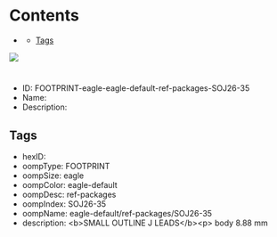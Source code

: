 



Contents
========

* [](#)
	* [Tags](#tags)
  
![][im]
# 

- ID: FOOTPRINT-eagle-eagle-default-ref-packages-SOJ26-35
- Name: 
- Description: 

## Tags

- hexID: 
- oompType: FOOTPRINT
- oompSize: eagle
- oompColor: eagle-default
- oompDesc: ref-packages
- oompIndex: SOJ26-35
- oompName: eagle-default/ref-packages/SOJ26-35
- description: &lt;b&gt;SMALL OUTLINE J LEADS&lt;/b&gt;&lt;p&gt;&#xD;
body 8.88 mm



[im]: image.png
